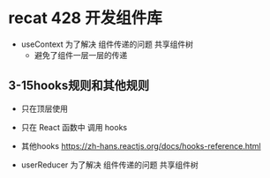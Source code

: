 
# recat  428 开发组件库

+ useContext  为了解决 组件传递的问题 共享组件树
  + 避免了组件一层一层的传递
  
## 3-15hooks规则和其他规则
+ 只在顶层使用
+ 只在 React 函数中 调用 hooks
+ 其他hooks https://zh-hans.reactjs.org/docs/hooks-reference.html

+ userReducer    为了解决 组件传递的问题 共享组件树
